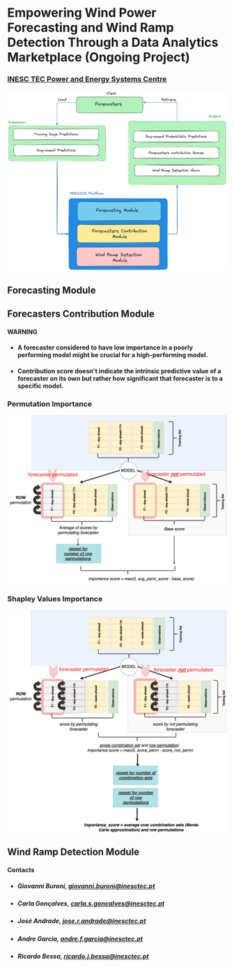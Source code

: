 # Empowering Wind Power Forecasting and Wind Ramp Detection Through a Data Analytics Marketplace (Ongoing Project)

### [INESC TEC Power and Energy Systems Centre](https://www.inesctec.pt/en/centres/cpes#intro)

<img src="img/schema_predico.png" alt="Image Alt Text" width="700"/>

## Forecasting Module

## Forecasters Contribution Module

#### WARNING

* #### A forecaster considered to have low importance in a poorly performing model might be crucial for a high-performing model.

* #### Contribution score doesn't indicate the intrinsic predictive value of a forecaster on its own but rather how significant that forecaster is to a specific model.


### Permutation Importance
<img src="img/permutation.jpg" alt="Image Alt Text" width="700"/>

### Shapley Values Importance
<img src="img/shapley.jpg" alt="Image Alt Text" width="700"/>

## Wind Ramp Detection Module

#### Contacts
* ##### Giovanni Buroni, giovanni.buroni@inesctec.pt 
* ##### Carla Gonçalves, carla.s.goncalves@inesctec.pt
* ##### José Andrade, jose.r.andrade@inesctec.pt
* ##### Andre Garcia, andre.f.garcia@inesctec.pt
* ##### Ricardo Bessa, ricardo.j.bessa@inesctec.pt



